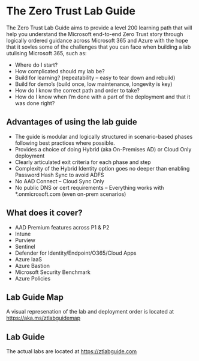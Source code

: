 # The Zero Trust Lab Guide

The Zero Trust Lab Guide aims to provide a level 200 learning path that will help you understand the Microsoft end-to-end Zero Trust story through logically ordered guidance across Microsoft 365 and Azure with the hope that it sovles some of the challenges that you can face when building a lab utulising Microsoft 365, such as:

- Where do I start?
- How complicated should my lab be?
- Build for learning? (repeatability – easy to tear down and rebuild)
- Build for demo’s (build once, low maintenance, longevity is key)
- How do I know the correct path and order to take?
- How do I know when I’m done with a part of the deployment and that it was done right?

## Advantages of using the lab guide

- The guide is modular and logically structured in scenario-based phases following best practices where possible.
- Provides a choice of doing Hybrid (aka On-Premises AD) or Cloud Only deployment
- Clearly articulated exit criteria for each phase and step
- Complexity of the Hybrid Identity option goes no deeper than enabling Password Hash Sync to avoid ADFS
- No AAD Connect – Cloud Sync Only
- No public DNS or cert requirements – Everything works with *.onmicrosoft.com (even on-prem scenarios)

## What does it cover?

- AAD Premium features across P1 & P2
- Intune
- Purview
- Sentinel
- Defender for Identity/Endpoint/O365/Cloud Apps
- Azure IaaS
- Azure Bastion
- Microsoft Security Benchmark
- Azure Policies

## Lab Guide Map

A visual represenation of the lab and deployment order is located at https://aka.ms/ztlabguidemap

## Lab Guide 

The actual labs are located at https://ztlabguide.com 
